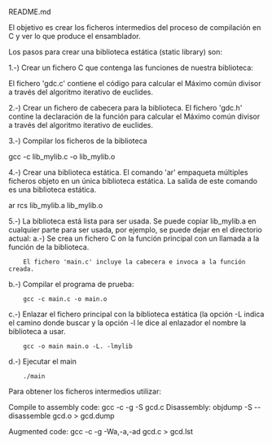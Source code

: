README.md

El objetivo es crear los ficheros intermedios del proceso de compilación
en C y ver lo que produce el ensamblador.

Los pasos para crear una biblioteca estática (static library) son:

1.-) Crear un fichero C que contenga las funciones de nuestra biblioteca:

El fichero 'gdc.c' contiene el código para calcular el
Máximo común divisor a través del algoritmo iterativo de euclides.

2.-) Crear un fichero de cabecera para la biblioteca.
El fichero 'gdc.h' contine la declaración de la función para calcular el
Máximo común divisor a través del algoritmo iterativo de euclides.

3.-) Compilar los ficheros de la biblioteca

gcc -c lib_mylib.c -o lib_mylib.o

4.-) Crear una biblioteca estática.
El comando 'ar' empaqueta múltiples ficheros objeto en un única biblioteca
estática. La salida de este comando es una biblioteca estática.

ar rcs lib_mylib.a lib_mylib.o

5.-) La biblioteca está lista para ser usada. Se puede copiar lib_mylib.a en
cualquier parte para ser usada, por ejemplo, se puede dejar en el directorio 
actual:
   a.-) Se crea un fichero C on la función principal con un llamada a la 
        función de la biblioteca.
        
        El fichero 'main.c' incluye la cabecera e invoca a la función creada.
       
   b.-) Compilar el programa de prueba:
   
        gcc -c main.c -o main.o

   c.-) Enlazar el fichero principal con la biblioteca estática 
        (la opción -L indica el camino donde buscar y 
         la opción -l le dice al enlazador el nombre la biblioteca a usar.
         
        gcc -o main main.o -L. -lmylib
        
   d.-) Ejecutar el main
   
        ./main
        

Para obtener los ficheros intermedios utilizar:

Compile to assembly code: gcc -c -g -S gcd.c 
Disassembly: objdump -S --disassemble gcd.o > gcd.dump

Augmented code: gcc -c -g -Wa,-a,-ad  gcd.c > gcd.lst

